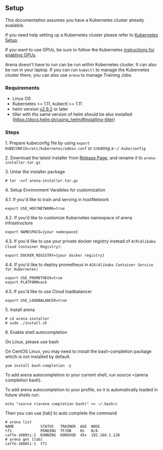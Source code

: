 ## Setup

This documentation assumes you have a Kubernetes cluster already available.

If you need help setting up a Kubernetes cluster please refer to [Kubernetes Setup](https://kubernetes.io/docs/setup/).

If you want to use GPUs, be sure to follow the Kubernetes [instructions for enabling GPUs](https://kubernetes.io/docs/tasks/manage-gpus/scheduling-gpus/).

Arena doesn't have to run can be run within Kubernetes cluster. It can also be run in your laptop. If you can run `kubectl` to manage the Kubernetes cluster there, you can also use `arena`  to manage Training Jobs.

### Requirements

  * Linux OS
  * Kubernetes >= 1.11, kubectl >= 1.11
  * helm version [v2.9.2](https://docs.helm.sh/using_helm/#installing-helm) or later 
  * tiller with ths same version of helm should be also installed (https://docs.helm.sh/using_helm/#installing-tiller)

### Steps

1\. Prepare kubeconfig file by using `export KUBECONFIG=/etc/kubernetes/admin.conf` or creating a `~/.kube/config`

2\. Download the latest installer from [Release Page](https://github.com/kubeflow/arena/releases), and rename it to `arena-installer.tar.gz`

3\. Untar the installer package

```
# tar -xvf arena-installer.tar.gz 
```

4\. Setup Environment Varaibles for customization

4.1\. If you'd like to train and serving in hostNetwork

```
export USE_HOSTNETWORK=true
```

4.2\. If you'd like to customize Kubernetes namespace of arena infrastructure  

```
export NAMESPACE={your namespace}
```

4.3\. If you'd like to use your private docker registry instead of `ACR(Alibaba Cloud Container Registry)`:

```
export DOCKER_REGISTRY={your docker registry}
```

4.4\. If you'd like to deploy prometheus in `ACK(Alibaba Container Service for Kubernetes)`

```
export USE_PROMETHEUS=true
export PLATFORM=ack
```

4.5\. If you'd like to use Cloud loadbalancer

```
export USE_LOADBALANCER=true
```

5\. Install arena

```
# cd arena-installer
# sudo ./install.sh
```

6\. Enable shell autocompletion

On Linux, please use bash

On CentOS Linux, you may need to install the bash-completion package which is not installed by default.

```
yum install bash-completion -y
```

To add arena autocompletion to your current shell, run source <(arena completion bash).

To add arena autocompletion to your profile, so it is automatically loaded in future shells run:

```
echo "source <(arena completion bash)" >> ~/.bashrc
```

Then you can use [tab] to auto complete the command

```
# arena list
NAME            STATUS   TRAINER  AGE  NODE
tf1             PENDING  TFJOB    0s   N/A
caffe-1080ti-1  RUNNING  HOROVOD  45s  192.168.1.120
# arena get [tab]
caffe-1080ti-1  tf1
```
